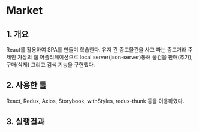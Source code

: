 <h1>Market</h1>
<h2>1. 개요</h2>
React를 활용하여 SPA를 만들며 학습한다.
유저 간 중고물건을 사고 파는 중고거래 주제인 가상의 웹 어플리케이션으로 local server(json-server)통해 물건을 판매(추가), 구매(삭제) 그리고 검색 기능을 구현했다. 
<h2>2. 사용한 툴</h2>
React, Redux, Axios, Storybook, withStyles, redux-thunk 등을 이용하였다.
<h2>3. 실행결과</h2>
